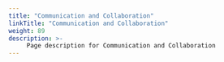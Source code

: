 ```yaml
---
title: "Communication and Collaboration"
linkTitle: "Communication and Collaboration"
weight: 89
description: >-
     Page description for Communication and Collaboration
---
```



